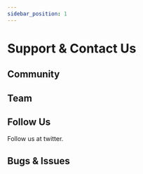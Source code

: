```yaml
---
sidebar_position: 1
---
```


# Support & Contact Us

## Community



## Team



## Follow Us

Follow us at twitter.

## Bugs & Issues



